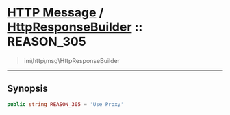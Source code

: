 # [HTTP Message](http.md) / [HttpResponseBuilder](http-HttpResponseBuilder.md) :: REASON_305
 > im\http\msg\HttpResponseBuilder
____

## Synopsis
```php
public string REASON_305 = 'Use Proxy'
```
